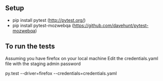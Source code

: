 Setup
-----
* pip install pytest (http://pytest.org/)
* pip install pytest-mozwebqa (https://github.com/davehunt/pytest-mozwebqa)

To run the tests
----------------
Assuming you have firefox on your local machine
Edit the credentials.yaml file with the staging admin password

 py.test --driver=firefox --credentials=credentials.yaml
